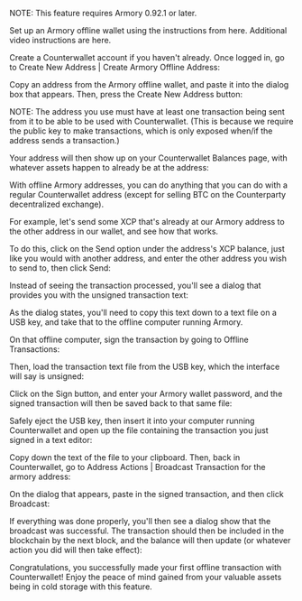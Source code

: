 NOTE: This feature requires Armory 0.92.1 or later.

Set up an Armory offline wallet using the instructions from here. Additional video instructions are here.

Create a Counterwallet account if you haven't already. Once logged in, go to Create New Address | Create Armory Offline Address:

Copy an address from the Armory offline wallet, and paste it into the dialog box that appears. Then, press the Create New Address button:

NOTE: The address you use must have at least one transaction being sent from it to be able to be used with Counterwallet. (This is because we require the public key to make transactions, which is only exposed when/if the address sends a transaction.)

Your address will then show up on your Counterwallet Balances page, with whatever assets happen to already be at the address:

With offline Armory addresses, you can do anything that you can do with a regular Counterwallet address (except for selling BTC on the Counterparty decentralized exchange).

For example, let's send some XCP that's already at our Armory address to the other address in our wallet, and see how that works.

To do this, click on the Send option under the address's XCP balance, just like you would with another address, and enter the other address you wish to send to, then click Send:

Instead of seeing the transaction processed, you'll see a dialog that provides you with the unsigned transaction text:

As the dialog states, you'll need to copy this text down to a text file on a USB key, and take that to the offline computer running Armory.

On that offline computer, sign the transaction by going to Offline Transactions: 

Then, load the transaction text file from the USB key, which the interface will say is unsigned:

Click on the Sign button, and enter your Armory wallet password, and the signed transaction will then be saved back to that same file:

Safely eject the USB key, then insert it into your computer running Counterwallet and open up the file containing the transaction you just signed in a text editor:

Copy down the text of the file to your clipboard. Then, back in Counterwallet, go to Address Actions | Broadcast Transaction for the armory address:

On the dialog that appears, paste in the signed transaction, and then click Broadcast:

If everything was done properly, you'll then see a dialog show that the broadcast was successful. The transaction should then be included in the blockchain by the next block, and the balance will then update (or whatever action you did will then take effect):

Congratulations, you successfully made your first offline transaction with Counterwallet! Enjoy the peace of mind gained from your valuable assets being in cold storage with this feature.
